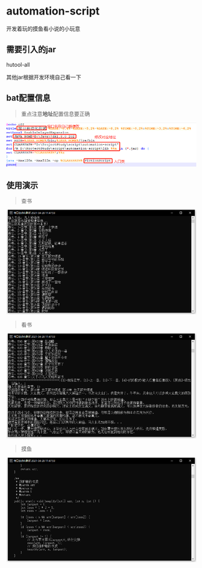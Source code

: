 # automation-script
开发着玩的摸鱼看小说的小玩意

## 需要引入的jar

hutool-all

其他jar根据开发环境自己看一下

## bat配置信息

> 重点注意**地址**配置信息要正确

![配置信息](https://github.com/LittleWhite1995/automation-script/blob/master/%E4%BD%BF%E7%94%A8%E5%85%88%E7%9C%8B%E9%85%8D%E7%BD%AE%E4%BF%A1%E6%81%AF.png)

## 使用演示

> 查书

![使用演示](https://github.com/LittleWhite1995/automation-script/blob/master/%E4%BD%BF%E7%94%A8%E6%BC%94%E7%A4%BA-1.png)

> 看书

![使用演示](https://github.com/LittleWhite1995/automation-script/blob/master/%E4%BD%BF%E7%94%A8%E6%BC%94%E7%A4%BA-2.png)

> 摸鱼

![使用演示](https://github.com/LittleWhite1995/automation-script/blob/master/%E4%BD%BF%E7%94%A8%E6%BC%94%E7%A4%BA-3-%E4%BB%A3%E7%A0%81%E6%A8%A1%E5%BC%8F.png)



